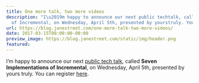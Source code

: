 ```yaml
---
title: One more talk, two more videos
description: "I\u2019m happy to announce our next public techtalk, called SevenImplementations
  of Incremental, on Wednesday, April 5th, presented by yourstruly. You can registe..."
url: https://blog.janestreet.com/one-more-talk-two-more-videos/
date: 2017-03-15T00:00:00-00:00
preview_image: https://blog.janestreet.com/static/img/header.png
featured:
---
```


<p>I&rsquo;m happy to announce our next <a href="https://events.janestreet.com/home/tech-talks/">public tech
talk</a>, called <strong>Seven
Implementations of Incremental</strong>, on Wednesday, April 5th, presented by yours
truly. You can register
<a href="https://docs.google.com/forms/d/e/1FAIpQLSdtly4y-jYcLUVH8BJS-uKoiaKrQlRXSIWZeczw3tgwTx_6HA/viewform?c=0&amp;w=1">here</a>.</p>


